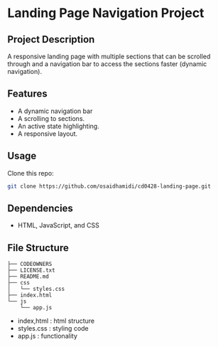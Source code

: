 # Landing Page Navigation Project

## Project Description

A responsive landing page with multiple sections that can be scrolled through and a navigation bar to access the sections faster (dynamic navigation). 


## Features

- A dynamic navigation bar
- A scrolling to sections.
- An active state highlighting.
- A responsive layout.


## Usage

Clone this repo:
   ```bash
   git clone https://github.com/osaidhamidi/cd0428-landing-page.git
```

## Dependencies
- HTML, JavaScript, and CSS

## File Structure
```
├── CODEOWNERS
├── LICENSE.txt
├── README.md
├── css
│   └── styles.css
├── index.html
└── js
    └── app.js
```

- index,html : html structure
- styles.css : styling code
- app.js : functionality
